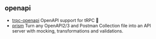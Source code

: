 ## openapi

- [trpc-openapi](https://github.com/jlalmes/trpc-openapi) OpenAPI support for tRPC 🧩
- [prism](https://github.com/stoplightio/prism) Turn any OpenAPI2/3 and Postman Collection file into an API server with mocking, transformations and validations.